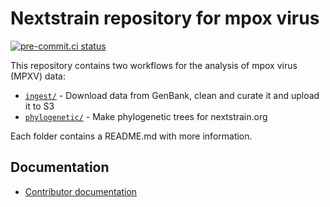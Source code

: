 # Nextstrain repository for mpox virus

[![pre-commit.ci status](https://results.pre-commit.ci/badge/github/nextstrain/mpox/master.svg)](https://results.pre-commit.ci/latest/github/nextstrain/mpox/master)

This repository contains two workflows for the analysis of mpox virus (MPXV) data:

- [`ingest/`](./ingest) - Download data from GenBank, clean and curate it and upload it to S3
- [`phylogenetic/`](./phylogenetic) - Make phylogenetic trees for nextstrain.org

Each folder contains a README.md with more information.

## Documentation

- [Contributor documentation](./CONTRIBUTING.md)
